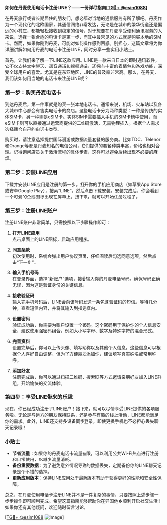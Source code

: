 **如何在丹麦使用电话卡注册LINE？——一份详尽指南[[TG💪+ @esim1088](https://t.me/s/esim1088)]**

在丹麦旅行或者长期居住的朋友们，想必都对当地的通信服务有所了解吧。丹麦作为一个现代化的北欧国家，其通信网络非常发达，无论是在城市的繁华街道还是偏远的小村庄，都能轻松接收到稳定的信号。对于想要在丹麦享受便利通讯服务的人来说，选择一张合适的电话卡是第一步，而其中最常见的方式就是购买本地的SIM卡。然而，如果你刚到丹麦，可能对如何操作感到困惑。别担心，这篇文章将为你详细讲解如何用丹麦的电话卡注册LINE，同时分享一些实用小贴士。

首先，让我们来了解一下LINE这款应用。LINE是一款来自日本的即时通讯软件，它不仅支持文字聊天、语音通话和视频通话，还拥有丰富的表情包和游戏功能，深受全球用户的喜爱。尤其是在东亚地区，LINE的普及率非常高。那么，在丹麦，我们该如何用当地的电话卡来注册LINE呢？

### 第一步：购买丹麦电话卡

到达丹麦后，第一件事就是购买一张本地电话卡。通常来说，机场、火车站以及各大城市中心都会有售卖电话卡的商店。这些电话卡分为两种类型：一种是传统的实体SIM卡，另一种则是eSIM卡。实体SIM卡需要插入手机的SIM卡槽中使用，而eSIM卡则可以直接通过运营商提供的二维码激活，无需物理插入。根据个人需求选择适合自己的电话卡类型。

购买时，请注意选择提供国际漫游或数据流量套餐的服务商。比如TDC、Telenor和Orange等都是丹麦知名的电信公司，它们提供的套餐种类丰富，价格也相对合理。记得询问店员关于激活流程的具体步骤，这样可以避免后续出现不必要的麻烦。

### 第二步：安装LINE应用

下载并安装LINE应用是注册的第一步。打开你的手机应用商店（如苹果App Store或安卓Google Play），搜索“LINE”，然后点击下载安装。安装完成后，你会看到一个可爱的企鹅图标出现在屏幕上。接下来，就可以开始注册过程了。

### 第三步：注册LINE账户

注册LINE账户非常简单，只需按照以下步骤操作即可：

1. **打开LINE应用**  
   点击桌面上的LINE图标，启动应用程序。

2. **同意条款**  
   初次使用时，系统会弹出用户协议页面，仔细阅读后勾选同意选项，然后点击“下一步”。

3. **输入手机号码**  
   在登录界面，选择“新账户”选项，接着输入你的丹麦电话号码。确保号码正确无误，因为这是验证身份的关键信息。

4. **接收验证码**  
   输入完手机号码后，LINE会向该号码发送一条包含验证码的短信。等待几分钟，查看短信内容，并将其输入到指定框内。

5. **设置密码**  
   验证成功后，你需要为账户设置一个密码。这个密码用于保护你的个人信息安全，建议使用强密码组合，例如大小写字母、数字及特殊字符的混合形式。

6. **完善资料**  
   设置完毕后，你可以上传头像、填写昵称以及其他个人信息。这些信息可以根据个人喜好自由调整，但为了方便朋友添加你，建议填写真实姓名或常用称呼。

7. **添加好友**  
   注册完成后，你可以通过扫描二维码、搜索ID等方式邀请亲朋好友加入LINE群组，开始愉快的交流体验。

### 第四步：享受LINE带来的乐趣

现在，你已经成功注册了LINE账户！接下来，就可以尽情享受LINE提供的各项服务啦。无论是与远方的朋友保持联系，还是参与有趣的线上活动，LINE都能满足你的需求。此外，LINE还支持多设备同步登录，即使更换手机也不必担心丢失聊天记录哦！

### 小贴士

- **节省流量**：如果你的丹麦电话卡流量有限，可以利用公共Wi-Fi热点进行注册和日常使用，以减少流量消耗。
- **备份重要数据**：为了避免意外情况导致的数据丢失，定期备份你的LINE聊天记录是个不错的选择。
- **更新应用版本**：保持LINE应用处于最新版本有助于获得更好的性能和安全性保障。

总之，在丹麦使用电话卡注册LINE并不是一件复杂的事情，只要按照上述步骤一步步操作即可顺利完成。希望这篇指南能够帮助你在异国他乡顺利开启社交生活！如果你还有其他疑问，欢迎随时留言讨论。

[[TG💪+ @esim1088](https://t.me/s/esim1088) ![Image](https://i.postimg.cc/4NQfJmqS/Snipaste-2025-05-13-00-14-12.png)]